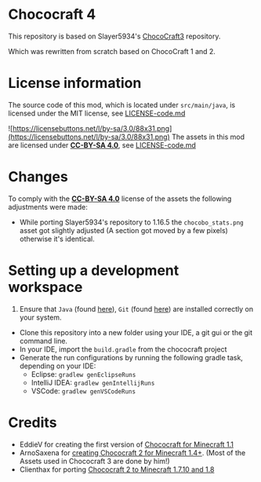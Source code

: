 # Chococraft 4
This repository is based on Slayer5934's [ChocoCraft3](https://github.com/Slayer5934/ChocoCraft3SLY) repository.

Which was rewritten from scratch based on ChocoCraft 1 and 2.

# License information
The source code of this mod, which is located under `src/main/java`, is licensed under the MIT license, see [LICENSE-code.md](LICENSE-code.md)

![https://licensebuttons.net/l/by-sa/3.0/88x31.png](https://licensebuttons.net/l/by-sa/3.0/88x31.png)
The assets in this mod are licensed under [**CC-BY-SA 4.0**](https://creativecommons.org/licenses/by-sa/4.0/), see [LICENSE-code.md](LICENSE-art.md)

# Changes
To comply with the [**CC-BY-SA 4.0**](https://creativecommons.org/licenses/by-sa/4.0/) license of the assets the following adjustments were made:
- While porting Slayer5934's repository to 1.16.5 the `chocobo_stats.png` asset got slightly adjusted (A section got moved by a few pixels) otherwise it's identical.

# Setting up a development workspace
1. Ensure that `Java` (found [here](http://www.oracle.com/technetwork/java/javase/downloads/jdk8-downloads-2133151.html)), `Git` (found [here](http://git-scm.com/)) are installed correctly on your system.
- Clone this repository into a new folder using your IDE, a git gui or the git command line.
- In your IDE, import the `build.gradle` from the chococraft project
- Generate the run configurations by running the following gradle task, depending on your IDE:
  - Eclipse: `gradlew genEclipseRuns`
  - IntelliJ IDEA: `gradlew genIntellijRuns`
  - VSCode: `gradlew genVSCodeRuns`

# Credits
* EddieV for creating the first version of [Chococraft for Minecraft 1.1](http://www.minecraftforum.net/forums/search?by-author=EddieV&page=5&search-thread-id=1280466)
* ArnoSaxena for [creating Chococraft 2 for Minecraft 1.4+](http://www.minecraftforum.net/forums/mapping-and-modding/minecraft-mods/1282382-1-6-x-1-5-x-forge-torojimas-chococraft-3-0-3). (Most of the Assets used in Chococraft 3 are done by him!)
* Clienthax for porting [Chococraft 2 to Minecraft 1.7.10 and 1.8](http://www.minecraftforum.net/forums/mapping-and-modding/minecraft-mods/2269183-1-8-clienthaxs-chococraft-2-happiness-distilled)
